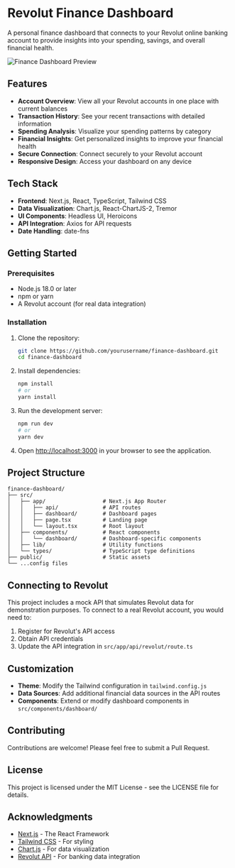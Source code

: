 # Revolut Finance Dashboard

A personal finance dashboard that connects to your Revolut online banking account to provide insights into your spending, savings, and overall financial health.

![Finance Dashboard Preview](https://via.placeholder.com/800x450.png?text=Finance+Dashboard+Preview)

## Features

- **Account Overview**: View all your Revolut accounts in one place with current balances
- **Transaction History**: See your recent transactions with detailed information
- **Spending Analysis**: Visualize your spending patterns by category
- **Financial Insights**: Get personalized insights to improve your financial health
- **Secure Connection**: Connect securely to your Revolut account
- **Responsive Design**: Access your dashboard on any device

## Tech Stack

- **Frontend**: Next.js, React, TypeScript, Tailwind CSS
- **Data Visualization**: Chart.js, React-ChartJS-2, Tremor
- **UI Components**: Headless UI, Heroicons
- **API Integration**: Axios for API requests
- **Date Handling**: date-fns

## Getting Started

### Prerequisites

- Node.js 18.0 or later
- npm or yarn
- A Revolut account (for real data integration)

### Installation

1. Clone the repository:

   ```bash
   git clone https://github.com/yourusername/finance-dashboard.git
   cd finance-dashboard
   ```

2. Install dependencies:

   ```bash
   npm install
   # or
   yarn install
   ```

3. Run the development server:

   ```bash
   npm run dev
   # or
   yarn dev
   ```

4. Open [http://localhost:3000](http://localhost:3000) in your browser to see the application.

## Project Structure

```
finance-dashboard/
├── src/
│   ├── app/                  # Next.js App Router
│   │   ├── api/              # API routes
│   │   ├── dashboard/        # Dashboard pages
│   │   ├── page.tsx          # Landing page
│   │   └── layout.tsx        # Root layout
│   ├── components/           # React components
│   │   └── dashboard/        # Dashboard-specific components
│   ├── lib/                  # Utility functions
│   └── types/                # TypeScript type definitions
├── public/                   # Static assets
└── ...config files
```

## Connecting to Revolut

This project includes a mock API that simulates Revolut data for demonstration purposes. To connect to a real Revolut account, you would need to:

1. Register for Revolut's API access
2. Obtain API credentials
3. Update the API integration in `src/app/api/revolut/route.ts`

## Customization

- **Theme**: Modify the Tailwind configuration in `tailwind.config.js`
- **Data Sources**: Add additional financial data sources in the API routes
- **Components**: Extend or modify dashboard components in `src/components/dashboard/`

## Contributing

Contributions are welcome! Please feel free to submit a Pull Request.

## License

This project is licensed under the MIT License - see the LICENSE file for details.

## Acknowledgments

- [Next.js](https://nextjs.org/) - The React Framework
- [Tailwind CSS](https://tailwindcss.com/) - For styling
- [Chart.js](https://www.chartjs.org/) - For data visualization
- [Revolut API](https://developer.revolut.com/) - For banking data integration
